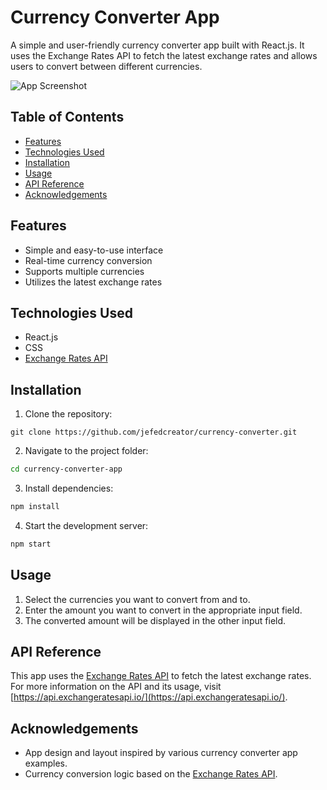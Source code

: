# Currency Converter App

A simple and user-friendly currency converter app built with React.js. It uses the Exchange Rates API to fetch the latest exchange rates and allows users to convert between different currencies.

![App Screenshot](screenshot.png)

## Table of Contents

- [Features](#features)
- [Technologies Used](#technologies-used)
- [Installation](#installation)
- [Usage](#usage)
- [API Reference](#api-reference)
- [Acknowledgements](#acknowledgements)

## Features

- Simple and easy-to-use interface
- Real-time currency conversion
- Supports multiple currencies
- Utilizes the latest exchange rates

## Technologies Used

- React.js
- CSS
- [Exchange Rates API](https://api.exchangeratesapi.io/)

## Installation

1. Clone the repository:
```git
git clone https://github.com/jefedcreator/currency-converter.git
```

2. Navigate to the project folder:
```bash
cd currency-converter-app
```

3. Install dependencies:
```bash
npm install
```

4. Start the development server:
```bash
npm start
```

## Usage

1. Select the currencies you want to convert from and to.
2. Enter the amount you want to convert in the appropriate input field.
3. The converted amount will be displayed in the other input field.

## API Reference

This app uses the [Exchange Rates API](https://api.exchangeratesapi.io/) to fetch the latest exchange rates. For more information on the API and its usage, visit [https://api.exchangeratesapi.io/](https://api.exchangeratesapi.io/).

## Acknowledgements

- App design and layout inspired by various currency converter app examples.
- Currency conversion logic based on the [Exchange Rates API](https://api.exchangeratesapi.io/).


